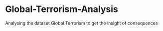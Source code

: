 # Global-Terrorism-Analysis
Analysing the dataset Global Terrorism to get the insight of consequences
